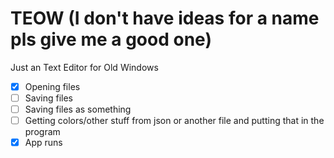 # TEOW (I don't have ideas for a name pls give me a good one)
Just an Text Editor for Old Windows

- [x] Opening files
- [ ] Saving files
- [ ] Saving files as something
- [ ] Getting colors/other stuff from json or another file and putting that in the program
- [x] App runs
